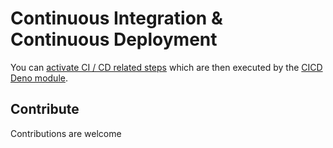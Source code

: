 # Continuous Integration & Continuous Deployment

You can [activate CI / CD related steps](https://github.com/michael-spengler/github-action-cicd/blob/main/.github/workflows/cicd.yml#L12) which are then executed by the [CICD Deno module](https://deno.land/x/cicd).

## Contribute
Contributions are welcome
